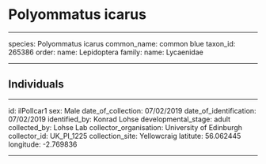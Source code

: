 # Polyommatus icarus

---
species: Polyommatus icarus
common_name: common blue
taxon_id: 265386
order:
  name: Lepidoptera
family:
  name: Lycaenidae

---

## Individuals

---
id: ilPolIcar1
sex: Male
date_of_collection: 07/02/2019
date_of_identification: 07/02/2019
identified_by: Konrad Lohse
developmental_stage: adult
collected_by: Lohse Lab
collector_organisation: University of Edinburgh
collector_id: UK_PI_1225
collection_site: Yellowcraig
latitute: 56.062445
longitude: -2.769836

---
